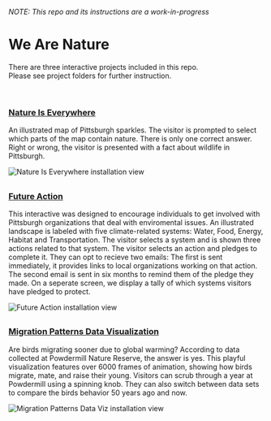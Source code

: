 *NOTE: This repo and its instructions are a work-in-progress* <br/>

# We Are Nature

There are three interactive projects included in this repo. <br>
Please see project folders for further instruction.

<br/>

### [Nature Is Everywhere](https://github.com/CMP-Studio/WeAreNature/tree/master/NatureIsEverywhere)

An illustrated map of Pittsburgh sparkles. The visitor is prompted to select which parts of the map contain nature. There is only one correct answer. Right or wrong, the visitor is presented with a fact about wildlife in Pittsburgh.

![Nature Is Everywhere installation view](https://github.com/CMP-Studio/WeAreNature/blob/master/images/NatureIsEverywhere.gif)

##

### [Future Action](https://github.com/CMP-Studio/WeAreNature/tree/master/FutureAction)

This interactive was designed to encourage individuals to get involved with Pittsburgh organizations that deal with enviromental issues. An illustrated landscape is labeled with five climate-related systems: Water, Food, Energy, Habitat and Transportation. The visitor selects a system and is shown three actions related to that system. The visitor selects an action and pledges to complete it. They can opt to recieve two emails: The first is sent immediately, it provides links to local organizations working on that action. The second email is sent in six months to remind them of the pledge they made. On a seperate screen, we display a tally of which systems visitors have pledged to protect.

![Future Action installation view](https://github.com/CMP-Studio/WeAreNature/blob/master/images/NatureIsEverywhere.gif)

##

### [Migration Patterns Data Visualization](https://github.com/CMP-Studio/WeAreNature/tree/master/FutureAction)

Are birds migrating sooner due to global warming? According to data collected at Powdermill Nature Reserve, the answer is yes. This playful visualization features over 6000 frames of animation, showing how birds migrate, mate, and raise their young. Visitors can scrub through a year at Powdermill using a spinning knob. They can also switch between data sets to compare the birds behavior 50 years ago and now.


![Migration Patterns Data Viz installation view](https://github.com/CMP-Studio/WeAreNature/blob/master/images/NatureIsEverywhere.gif)

